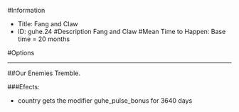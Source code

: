 #Information
 - Title: Fang and Claw
 - ID: guhe.24
#Description
Fang and Claw
#Mean Time to Happen:
Base time = 20 months

#Options

___
##Our Enemies Tremble.

###Efects:<ul><li>country gets the modifier guhe_pulse_bonus for 3640 days</li></ul>
